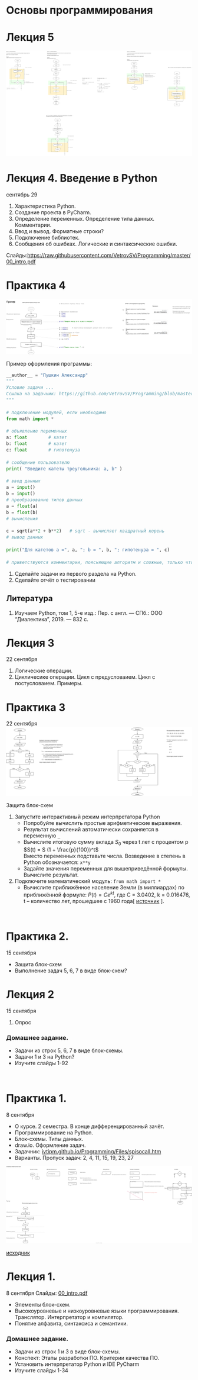 # Основы программирования
# Лекция 5
![](cycles.drawio.png)


# Лекция 4. Введение в Python
сентябрь 29

1. Характеристика Python.
2. Создание проекта в PyCharm.
6. Определение переменных. Определение типа данных. Комментарии. 
7. Ввод и вывод. Форматные строки?
8. Подключение библиотек.
9. Сообщения об ошибках. Логические и синтаксические ошибки. 

Слайды:https://raw.githubusercontent.com/VetrovSV/Programming/master/00_intro.pdf

# Практика 4

![](flowchart-python.drawio.png)

Пример оформления программы:
```python
__author__ = "Пушкин Александр"
"""
Условие задачи ...
Ссылка на задачник: https://github.com/VetrovSV/Programming/blob/master/2022_s/plan1.md
"""

# подключение модулей, если необходимо
from math import *

# объявление переменных
a: float        # катет
b: float        # катет
c: float        # гипотенуза

# сообщение пользователю
print( "Введите катеты треугольника: a, b" )

# ввод данных
a = input()
b = input()
# преобразование типов данных
a = float(a)
b = float(b)
# вычисления

c = sqrt(a**2 + b**2)   # sqrt - вычисляет квадратный корень
# вывод данных

print("Для катетов a =", a, "; b = ", b, "; гипотенуза = ", c)

# приветствуются комментарии, поясняющие алгоритм и сложные, только что изученные места в программе
```


1. Сделайте задачи из первого раздела на Python. 
2. Сделайте отчёт о тестировании


## Литература
1. Изучаем Python, том 1, 5-е изд.: Пер. с англ. — СПб.: ООО “Диалектика”, 2019. — 832 с.

# Лекция 3
22 сентября

1. Логические операции.
1. Цикличесике операции. Цикл с предусловаием. Цикл с постусловаием. Примеры.



# Практика 3
22 сентября
![](scheme2.drawio.png)

Защита блок-схем

1. Запустите интерактивный режим интерпретатора Python
    - Попробуйте вычислить простые арифметические выражения. 
    - Результат вычислений автоматически сохраняется в переменную `_`
    - Вычислите итоговую сумму вклада $S_0$ через t лет с процентом p $S(t) = S (1 + \frac{p}{100})^t$ \
  Вместо переменных подставьте числа. Возведение в степень в Python обозначается: `x**y`
    - Задайте значения переменных для вышеприведённой формулы. Вычислите результат.
1.  Подключите математический модуль: `from math import *`
    - Вычислите приближённое население Земли (в миллиардах) по приближённой формуле:
    $P(t) = C e ^ {kt}$, где C = 3.0402, k = 0.016476, t – количество лет, прошедшее с 1960 года[ [источник](https://www.researchgate.net/publication/276525012_Modeling_Population_Growth_Exponential_and_Hyperbolic_Modeling) ].


<br>

# Практика 2.
15 сентября
- Защита блок-схем
- Выполнение задач 5, 6, 7 в виде блок-схем?


# Лекция 2
15 сентября
1. Опрос


### Домашнее задание.
- Задачи из строк 5, 6, 7 в виде блок-схемы.
- Задачи 1 и 3 на Python?
- Изучите слайды 1-92

<br>


# Практика 1.
8 сентября
- О курсе. 2 семестра. В конце дифференцированный зачёт.
- Программирование на Python.
- Блок-схемы. Типы данных.
- draw.io. Оформление задач.
- Задачник: [ivtipm.github.io/Programming/Files/spisocall.htm](https://ivtipm.github.io/Programming/Files/spisocall.htm)
- Варианты. Пропуск задач: 2, 4, 11, 15, 19, 23, 27

![](Flowchart_explained.drawio.svg)

[исходник](https://viewer.diagrams.net/?tags=%7B%7D&highlight=0000ff&edit=_blank&layers=1&nav=1&title=Flowchart_explained.drawio#R7V1bk5s4Fv4t%2B%2BCqZKu6C8TNPPrWyWaT2tR2tpLZN9qmbWZs04PptHt%2B%2FUgghC4HAzbYuEO6yrEFCJC%2Bcz86GhiTzf5D5D2tvoQLfz1A2mI%2FMKYDhGzTMfB%2FpOU1bTGQZaYtyyhYpG163nAf%2FOXTRo22PgcLfyecGIfhOg6exMZ5uN3681ho86IofBFPewzX4l2fvKWvNNzPvbXa%2Bj1YxKu0dWhpeftHP1iusjvrGj2y8bKTacNu5S3CF67JmA2MSRSGcfpts5%2F4azJ62bik190VHGUPFvnbuMoFD588%2Bz%2F7D%2F%2F10edV%2FKJ9%2BzSe%2F%2B8G0WeLX7MX9hf4%2FenPMIpX4TLceutZ3jqOwuftwie9avhXfs7nMHzCjTpu%2FN2P41c6md5zHOKmVbxZ06OP4Ta%2B8zbBmoDi6zd8%2F3tvu6MH7sPnaE6uW8UxnmNkGSP8gd%2BKfJATdrfLMFyufe8p2N3Ow01yYL5LTr17TLvFX5OOLTTmu04fSLfxb3X06IDusvsXDRk9j4wTdyEd8w9%2BuPHjCD%2BBFvlrLw5%2BijjyKByX7Dx26dcwwI%2BCNEo7RgYxSjlWhqOsi9iLln5Mr8rnHX%2FhHiNvStBQAxn0gX9662f6CgM83%2B6UfI61AZ7IoZN9x5%2Fj5HOmwGkXR%2BEfjHSQCARMEk%2FkvM1%2BSdjH7eM6fJmvvCi%2Bjf1oE2y9OIzwaS%2BrIPbvn7xkWl7wmXXm86cfxf7%2B4ExlI66JI2649PdLTviMvFcc0dta8eQK01J3Dkx4DkZ0rMlnOh9WMh%2F2NY%2B%2BKY2%2BaVsXHn3rV%2BWNeBKj1x%2FkHW6t7Odv9JWSH9O98OuV%2F%2FXVjwI8%2Fn5EGwuhkfKvcvS3zWhN0711MLLYP1PCYTW%2BW7dfxl2yflPB0xo%2Fd1Veguw1Hv%2FxIviJvy7J1%2F0ATfBNRkRTWoceeZt3CYNBHJtxue968pkeRe%2BzHvEDcp0C98FyYkJ0pPS%2F%2Bel3fIjku4nPsE1vkU7QO8otaaec9Epa3qtslHLKuRctCjhix0hYZfzeOljiUZiu%2FUcyIDv8%2BMF2%2BTn5NUUa7WMSrgnTxy9tIJP8sb64I7pD%2Fpph%2B7ZliWRhq0IXOZbK9mXyaYzt64Dmg%2Bw%2Fn4mePv6IOwhT1H4PI2xLsCOFoFmE8%2BdNMkBlwHlIhcfnhy4hqT4qVOw1gBNd17VSoOjOOfUDHR0ACuakWtKm8RCZJC%2FUI%2BWsSDGHF0eKASvyKBFEY07epSLIJLAhX%2B6yRnzaXSb%2BUq2ftcxEEYk%2F3ezyKWegmVyHQ66rYXbyMMWqLE7JIUfsjZl%2BFtc%2BpI8kPHkqsjXu5Ily4ZR7cVehDTzpsYh9SZARYARzbz2izZtgsUhVcX8X%2FOU9JB0R8fZENKtkZq3xwJqSnrD2vaMAVnC6Dbekl8dgvZabANwX0h5EEEkH9BVRE4hnvDBDvAMIURNAvNUa4gtMV5Ob%2FhGnemkcUDROwxtytMHjL8UZ74PgVUP8OSlCUgXljU4uU4pqTW4jOpE4nQhwRCDIFDZbm04Lns5SbxDHWvIpr%2BK5uJ7ZQq7VtdmyK4kb9l0SOiY3kYxFpyfjT9Urcj1TpagGHZgr5xjVgPFHxkkly1grmqVekNYRpKCRgQB8GK3hY3iskTERm8kR7bXwgtfeKjmvVWJB0YXzWiWAS7AVq2SYCY7qVolkyDRrm%2FCah67oJWOqP%2Bbt0vPXMm3K5WbPketwZAsw5hmJnMW0ydg%2FQDZFBPOGNaph52wVpPpv92UyDo%2BBt17763AZeRtCUFwQSzjGRbdKpyfY%2B1lCSweE4ZEu%2FnaE4RCV61kgaloThghw5hKqvuPY%2FEyMGzGVG78sDVrNCgSExl1JhZEaZboeqsc9dY7qVRfrPVN2iZ78z4MMIPLnsbddJtK1J%2F5i4hfDhrqmKi1twKsD7AHwZ6ph7arRaDgiTsG6oWCdD6wZqnx9bgqa1S8CKQQP4biBx3g3Y129vk%2B%2BEv37Hen2hnT7nh2Ol%2B%2FonSuH83s6PpGOD2YDJGQtGx8xSWDKTvyWZDMR50Q7BG9BAYwhQPDMGdM8xQNOVIDic4M5M1zrWYnM0mYXmqItij9t4WR6ms5ZECzkoSlaCG9Ua3I%2Fx7MrausIj3xKVIeF%2Fw5EdciF%2F6jID3rbuoIWrlBdltHAU50LUF17tjXgDe%2BJrie6t0N0WD%2BTYvUaIOrOS3RgiKEnup7o3gzR2U7niK4g%2BDLhQGILsAFSKCYZfTCk8fEOnkSQiEyehupGQ2YQ8R1wdmVoh8M3JncXltSjc%2F2PlJ75VDc1vsPoyBJZUcoJeuKpTzyOIamJlko8hnFO4sluJhMPLwLuCkDsJN8Niks%2Bk4LCGnHihsFOYuI8W9eUdisDYmmOhhhPRXzylMXdYsaB2OAYgUQYMxb0VyiNeqmz3hgX4FPmDGXcJiJBqg%2Bm5YOGNBLg1p7insiaIDLbBIgM8oC0R2TgOoje5dm7PK%2Fb5TnHVJqMQ2WnZxseTgeKmEHpP3prMQ1DDXluBZLqAXeFsTLz4rEyA4qVSVjyt4sRqc6Ri2QOEOIi6quCw8TVNDxsB6a2dDkzN2%2FWAXl%2F4qpn5Ej5iK4j4aFgPbLak5yi5cg9tVypwihYnNCUIi9p6Lq4dHjKadAap6FLZqzDWbvJUTdTvQsVdg16tlRPT5V90FxQTzCUEeCtZjt7ZuYQ4F1S4nvlr8BSPZntjziPlmT6SEN6OfOgltqfq%2FcK%2Fc9G9thuqO6Fovk7QIajAeWcN6H5%2F9iPZw9%2FfHRe%2Fr1Hu%2Fvg3vr%2Fd1RQ%2BmVkKKYg71sqmd4ryGoyZEZ21qwmcCbgVXSCyw6QrW%2B%2BSkkCkRqZiXxNJ3CcjYqy%2BdSaTobshx62JirB94QlJRNLPZKuBkls%2BciFkAStaGeqR10ZcWSZqoU%2FD3ZBuC0QL12AVhNiSa6MZQD%2Bdx1aAsHKZTUul%2BBFiz0fkWF8bCWt4%2FkPjeXzxbVgHU87E6OyJUZlV7QOR1HkvXKnUeX%2BwI0kR4hNF60X2a3qBfRJc8JIn6FRvlmwNrtX6ZolIH8fxD%2B477%2FlXeBf%2BUXkB39N5ep1zRHi2XRPybqxz6wxqFlG08zbbHsbIrBpnENTBUivIBxUEOQAfdXSme0pCIxMeh52Ag%2FJhHQpE0GNS%2FPTHEhAfgYQONUz%2BtdINJSESB8GWYR092cUv5uSiGkeSUXsm1c9OovAm9wcf4sKUbG%2BTsLxzMzSYa1McMJB7tAm4lkwcZmX4GXHaj5vjgcaVXkgakWRqm2HGIZYD8o1BbNCvcCULCTpgpbsEMCBk5eEyd39RYEzMLIjJpSy2h00eY1dxQeMNDGn2lWy5JjnSAoq8Tl9UjUFKVGWvcVUuFFfufVMHB0V2NkCR4fyR9vj6EavnZ7OmVFl7bQjnFl2%2BHSTM0P1ZcC8y6wIWK5GK1XA9OrLXPL%2BUHF%2FqKZS3HPQZnRiTVQpWPmUy3FQpIJ0Wmtrkpyd6uXo6Cbr9KI5PcFqy5XjQlXizmv9FK8OXOnC4kC%2BVI6k9CXtOevgLpRhoWYDVc3pp%2BmWZDYGcqGCZAIhjIV4boi%2FkKAnWCz8rSLouwC9BpB1g%2BR8P6gqOrQETo7XNIes4i1JJGTNuKgyv4oSido%2Fv%2FRmquTGqctRswTBfJ2pFLUe3RSuJzuUtd%2FD%2B%2FLwRkCQ3NQBeOtNlG6FUySuym8Ebt7UBXSocnf%2BHP1kmsPx9otR1X7JVkJ1xLtetPrxDW%2FNp0tVJvNquufYHQ6eheER1C0gt3cRN5VzB%2BwoB5%2FodIuQ1UTrFTa06a5ogbArWoGBfRU7ktWd8DpVtSW%2BgADLWG9r2Sw8qQWWMb8axeF82urSatCpzpd3kIqQcFVP6MkTThLo3Oc4044lRzqYtFe8LoOtoLzowu3D6wSaAJcUyNE1QOgYkE7Z3noAyDd4YSl0ZcylXJo4VaWJ2y1pAtZO4yJ6QoVyi%2BMkYnCthIew%2BhMsfjeiq8wYp0J8NaSZENGTr%2BU9RIi7SstieW84SNeeWJSciLoBSEUD2g9MTglsjnEBUrFnXA0zLrci4zI7Zs%2BqfkCqAq8Kqf5cBfsrr0lsCS%2FtaM1SCULdhFaUnDXKYB7jK%2But6TbYiFnVmjYbz1w%2FDUKqNR0M%2BApDaV7nKi3uI4GtyeXJV80KrKo7nrXHCtRY8bWwgivyoZ%2FAH6omZJpWt%2FhDWcajW%2BZjOcW7kvjy5HyaoLdqTrBqoDzCM1s1BZVnqmfBXHMMBspCOm8MxoRcHrLsUCpNLbzdismKTpedKgl9SulpdvKnOFPxkfEd%2BTsEg45UpbrRkeRztWVHfdWyVLZW1lPL6x1NKHGqB%2Bc1g1OWQJacO1IdnGU9tQ1OKPeqB%2BdbAierXnUyOJWe2q5SVJDg0vwOqx2tSV2rBBoDbwM6npJGp0M10HRIyW4t5mnB5ejcWZa0Ka1S07mwE%2BICVFqPlZaxYkNJWVBKcXtYAcJM09ItzaV9a%2FgdAtgqQ65qP%2F%2B9x0pFrMjauAOFHKBEnfawApUwk%2FjKiCtziqol6vwau8N3CEkI2sunLQn15c7a%2FuuTsfhqv27vrN%2B%2FuONXH6qFd0CXnq%2B93S6YH9Kgi9xnkq4JDOWl1E%2BD1R%2FMitTpR2qfak%2Ft2e3gbNarXn7UbDYaX6gKjQoe%2B2GnIGShoyEkrds1ZA9kyxCq4vlpfyXI8VxEjAKBr2ipkALPs2FINR7yOfSQ%2FZ7wndjnQhHyleRX0T4Xug5pkFA2bhPhBxBe7puj6lOpFebHyHQkne3cMl0tutnvdHP9HABa43leDgDXQXbvOBeUur6D3%2FZW9SmA1Y2UPOqpXrALbulGnLCZeZ7tGRqef63qRpStWX666gG6iAg4rc50XduhWNdqQXQMZdFRUZevIIWU8qcFBkZTUgh1BC0NKgw6amfa5U1xdKNigLRuUShkW7I%2FaXi4KpT6bNIVJ5eFOjDSvTHzJlQZJcSqQ2G2s6oyl6nY3KSn82I8R%2B1qqJm3LvdPZjEVk5pqM7Oh4hzvKDNTnay9QXZ1XMxRqnJcnIvpaiDtV1XI21LNbFtx5lhHskmF%2BVTVyGszRvVORgljVPRC6YqWGCOwPUxWEw2xqmIzNHAn6fJoVnMMldUcK2GFTTAEYyhLUKhQ5VkN9KOScDud2lhZPkh7EXc3eIxcRfM6NnqMLBmCutxVy65m%2FeqiAuWSxDyTJEEy%2B38TkkRRyk%2BUJPhnFJJVZPnpZHnQl3DhkzP%2BBg%3D%3D)


# Лекция 1.
8 сентября
Слайды: [00_intro.pdf](https://github.com/VetrovSV/Programming/raw/master/00_intro.pdf)
- Элементы блок-схем. 
- Высокоуровневые и низкоуровневые языки программирования. Транслятор. Интерпретатор и компилятор.
- Понятие алфавита, синтаксиса и семантики.

### Домашнее задание.
- Задачи из строк 1 и 3 в виде блок-схемы.
- Конспект: Этапы разработки ПО. Критерии качества ПО.
- Установить интерпретатор Python и IDE PyCharm
- Изучите слайды 1-34
